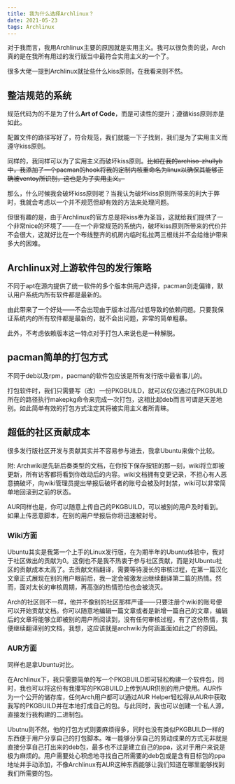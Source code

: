 ```yaml
---
title: 我为什么选择Archlinux？
date: 2021-05-23
tags: Archlinux
---
```


对于我而言，我用Archlinux主要的原因就是实用主义。我可以很负责的说，Arch真的是在我所有用过的发行版当中最符合实用主义的一个了。

很多大佬一提到Archlinux就扯些什么kiss原则，在我看来则不然。

## 整洁规范的系统

规范代码为的不是为了什么**Art of Code**，而是可读性的提升；遵循kiss原则亦是如此。

配置文件的路径写好了，符合规范，我们就能一下子找到，我们是为了实用主义而遵守kiss原则。

同样的，我同样可以为了实用主义而破坏kiss原则。~~比如在我的archiso-zhullyb中，我添加了一个pacman的hook将我的定制内核重命名为linux以确保其能够正确被ventoy所识别，这也是为了实用主义。~~

那么，什么时候我会破坏kiss原则呢？当我认为破坏kiss原则所带来的利大于弊时，我就会考虑以一个并不规范但却有效的方法来处理问题。

但很有趣的是，由于Archlinux的官方总是将kiss奉为圣旨，这就给我们提供了一个非常nice的环境了——在一个非常规范的系统内，破坏kiss原则所带来的代价并不会很大，这就好比在一个布线整齐的机房内临时私拉两三根线并不会给维护带来多大的困难。

## Archlinux对上游软件包的发行策略

不同于apt在源内提供了统一软件的多个版本供用户选择，pacman剑走偏锋，默认用户系统内所有软件都是最新的。

由此带来了一个好处——不会出现由于版本过高/过低导致的依赖问题。只要我保证系统内的所有软件都是最新的，就不会出问题，非常的简单粗暴。

此外，不考虑依赖版本这一特点对于打包人来说也是一种解脱。

## pacman简单的打包方式

不同于deb以及rpm，pacman的软件包应该是所有发行版中最省事儿的。

打包软件时，我们只需要写（改）一份PKGBUILD，就可以仅仅通过在PKGBUILD所在的路径执行makepkg命令来完成一次打包，这相比起deb而言可谓是天差地别。如此简单有效的打包方式注定其将被实用主义者所青睐。

## 超低的社区贡献成本

很多发行版社区开发与贡献其实并不容易参与进去，我拿Ubuntu来做个比较。

  附: Archwiki是先斩后奏类型的文档，在你按下保存按钮的那一刻，wiki将立即被更新，所有访客都将看到你改动后的内容。wiki文档拥有变更记录，不担心有人恶意搞破坏，向wiki管理员提出举报后破坏者的账号会被及时封禁，wiki可以非常简单地回滚到之前的状态。

 AUR同样也是，你可以随意上传自己的PKGBUILD，可以被别的用户及时看到。如果上传恶意脚本，在别的用户举报后你将迅速被封号。

### Wiki方面

Ubuntu其实是我第一个上手的Linux发行版，在为期半年的Ubuntu体验中，我对于社区做出的贡献为0。这倒也不是我不热衷于参与社区贡献，而是对Ubuntu社区的贡献成本太高了。去贡献文档翻译，需要等待漫长的审核过程，在第一篇汉化文章正式展现在别的用户眼前后，我一定会被激发出继续翻译第二篇的热情。然而，面对太长的审核周期，再高涨的热情恐怕也会被浇灭。

Arch的社区则不一样，他并不像别的社区那样严谨——只要注册个wiki的账号便可以开始贡献文档。你可以随意地编辑一篇文章或者是新增一篇自己的文章，编辑后的文章将能够立即被别的用户所阅读到，没有任何审核过程，有了这份热情，我便继续翻译别的文档，我想，这应该就是archwiki为何涵盖面如此之广的原因。

### AUR方面

同样也是拿Ubuntu对比。

在Archlinux下，我只需要简单的写一个PKGBUILD即可轻松构建一个软件包，同时，我也可以将这份有我攥写的PKGBUILD上传到AUR供别的用户使用。AUR作为一个公开的储存库，任何Arch用户都可以通过AUR Helper轻松得从AUR中获取我写的PKGBUILD并在本地打成自己的包。与此同时，我也可以创建一个私人源，直接发行我构建的二进制包。

Ubutnu则不然，他的打包方式则要麻烦得多，同时也没有类似PKGBUILD一样的东西便于用户分享自己的打包脚本。唯一能够分享自己的劳动成果的方式无非就是直接分享自己打出来的deb包，最多也不过是建立自己的ppa，这对于用户来说是极为麻烦的。用户需要处心积虑地寻找自己所需要的deb包或是含有目标包的ppa地址并手动添加，不像Archlinux有AUR这种东西能够让我们知道在哪里能够找到我们所需要的包。
